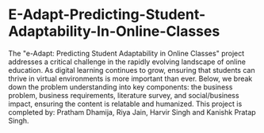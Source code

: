 # E-Adapt-Predicting-Student-Adaptability-In-Online-Classes
The "e-Adapt: Predicting Student Adaptability in Online Classes" project addresses a critical challenge in the rapidly evolving landscape of online education. As digital learning continues to grow, ensuring that students can thrive in virtual environments is more important than ever. Below, we break down the problem understanding into key components: the business problem, business requirements, literature survey, and social/business impact, ensuring the content is relatable and humanized.
This project is completed by:
                              Pratham Dhamija,
                              Riya Jain,
                              Harvir Singh and
                              Kanishk Pratap Singh.
